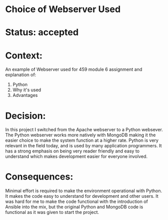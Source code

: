 # Choice of Webserver Used

# Status: accepted

# Context: 

An example of Webserver used for 459 module 6 assignment and explanation of:

1. Python
2. Why it's used
3. Advantages


# Decision:

In this project I switched from the Apache webserver to a Python websever. The Python webserver
works more natively with MongoDB making it the easier choice to make the system function
at a higher rate. Python is very relevant in the field today, and is used by many application
programmers. It has a strong emphasis on being very reader friendly and easy to understand
which makes development easier for everyone involved. 


# Consequences: 

Minimal effort is required to make the environment operational with Python. It makes the code
easy to understand for development and other users. It was hard for me to make the 
code functional with the introduction of Ansible into the mix, but the original Python and
MongoDB code is functional as it was given to start the project.
